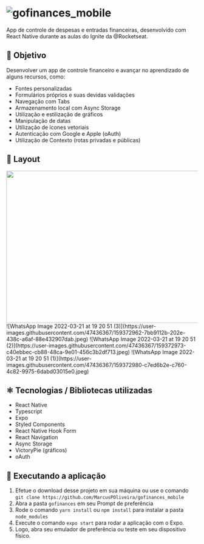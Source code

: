 # ![gofinances_mobile](gofinances_mobile/src/assets/logo.svg)


App de controle de despesas e entradas financeiras, desenvolvido com React Native durante as aulas do Ignite da @Rocketseat.

## 📖 Objetivo

Desenvolver um app de controle financeiro e avançar no aprendizado de alguns recursos, como:
- Fontes personalizadas
- Formulários próprios e suas devidas validações
- Navegação com Tabs
- Armazenamento local com Async Storage
- Utilização e estilização de gráficos
- Manipulação de datas
- Utilização de ícones vetoriais
- Autenticação com Google e Apple (oAuth)
- Utilização de Contexto (rotas privadas e públicas)

## 📱 Layout
<img src="https://user-images.githubusercontent.com/47436367/159372951-be930ba1-f329-4f4f-80a9-b8a47e4cc8a3.jpeg" height=400 width=800>
![WhatsApp Image 2022-03-21 at 19 20 51 (3)](https://user-images.githubusercontent.com/47436367/159372962-7bb9112b-202e-438c-a6af-88e432907dab.jpeg)
![WhatsApp Image 2022-03-21 at 19 20 51 (2)](https://user-images.githubusercontent.com/47436367/159372973-c40ebbec-cb88-48ca-9e01-456c3b2df713.jpeg)
![WhatsApp Image 2022-03-21 at 19 20 51 (1)](https://user-images.githubusercontent.com/47436367/159372980-c7ed6b2e-c760-4c82-9975-6dabd03015e0.jpeg)


## ⚛ Tecnologias / Bibliotecas utilizadas
- React Native
- Typescript
- Expo
- Styled Components
- React Native Hook Form
- React Navigation
- Async Storage
- VictoryPie (gráficos)
- oAuth

## 🔧 Executando a aplicação
1. Efetue o download desse projeto em sua máquina ou use o comando ``git clone https://github.com/MarcusPOliveira/gofinances_mobile``
2. Abra a pasta ``gofinances`` em seu Prompt de preferência
3. Rode o comando ``yarn install`` ou ``npm install`` para instalar a pasta ``node_modules``
4. Execute o comando ``expo start`` para rodar a aplicação com o Expo.
5. Logo, abra seu emulador de preferência ou teste em seu dispositivo físico.
